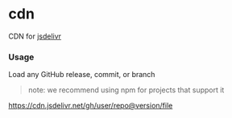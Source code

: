 # cdn
CDN for [jsdelivr](https://www.jsdelivr.com/)

### Usage
Load any GitHub release, commit, or branch

> note: we recommend using npm for projects that support it

https://cdn.jsdelivr.net/gh/user/repo@version/file


